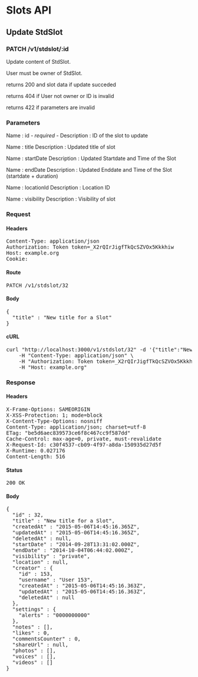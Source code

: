 # Slots API

## Update StdSlot

### PATCH /v1/stdslot/:id

Update content of StdSlot.

User must be owner of StdSlot.

returns 200 and slot data if update succeded 

returns 404 if User not owner or ID is invalid

returns 422 if parameters are invalid

### Parameters

Name : id *- required -*
Description : ID of the slot to update

Name : title
Description : Updated title of slot

Name : startDate
Description : Updated Startdate and Time of the Slot

Name : endDate
Description : Updated Enddate and Time of the Slot (startdate + duration)

Name : locationId
Description : Location ID

Name : visibility
Description : Visibility of slot

### Request

#### Headers

<pre>Content-Type: application/json
Authorization: Token token=_X2rQIrJigfTkQcSZVOx5Kkkhiw
Host: example.org
Cookie: </pre>

#### Route

<pre>PATCH /v1/stdslot/32</pre>

#### Body

<pre>{
  "title" : "New title for a Slot"
}</pre>

#### cURL

<pre class="request">curl &quot;http://localhost:3000/v1/stdslot/32&quot; -d &#39;{&quot;title&quot;:&quot;New title for a Slot&quot;}&#39; -X PATCH \
	-H &quot;Content-Type: application/json&quot; \
	-H &quot;Authorization: Token token=_X2rQIrJigfTkQcSZVOx5Kkkhiw&quot; \
	-H &quot;Host: example.org&quot;</pre>

### Response

#### Headers

<pre>X-Frame-Options: SAMEORIGIN
X-XSS-Protection: 1; mode=block
X-Content-Type-Options: nosniff
Content-Type: application/json; charset=utf-8
ETag: &quot;be5d6aec839573ce6f8c467cc9f587dd&quot;
Cache-Control: max-age=0, private, must-revalidate
X-Request-Id: c30f4537-cb09-4f97-a8da-150935d27d5f
X-Runtime: 0.027176
Content-Length: 516</pre>

#### Status

<pre>200 OK</pre>

#### Body

<pre>{
  "id" : 32,
  "title" : "New title for a Slot",
  "createdAt" : "2015-05-06T14:45:16.365Z",
  "updatedAt" : "2015-05-06T14:45:16.365Z",
  "deletedAt" : null,
  "startDate" : "2014-09-28T13:31:02.000Z",
  "endDate" : "2014-10-04T06:44:02.000Z",
  "visibility" : "private",
  "location" : null,
  "creator" : {
    "id" : 153,
    "username" : "User 153",
    "createdAt" : "2015-05-06T14:45:16.363Z",
    "updatedAt" : "2015-05-06T14:45:16.363Z",
    "deletedAt" : null
  },
  "settings" : {
    "alerts" : "0000000000"
  },
  "notes" : [],
  "likes" : 0,
  "commentsCounter" : 0,
  "shareUrl" : null,
  "photos" : [],
  "voices" : [],
  "videos" : []
}</pre>
